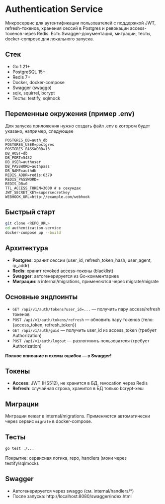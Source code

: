 # Authentication Service

Микросервис для аутентификации пользователей с поддержкой JWT, refresh-токенов, хранения сессий в Postgres и ревокации access-токенов через Redis. Есть Swagger-документация, миграции, тесты, docker-compose для локального запуска.

## Стек
- Go 1.21+
- PostgreSQL 15+
- Redis 7+
- Docker, docker-compose
- Swagger (swaggo)
- sqlx, squirrel, bcrypt
- Тесты: testify, sqlmock

## Переменные окружения (пример .env)
Для запуска приложения нужно создать файл .env в котором будет указано, например, следующее

```
POSTGRES_DB=auth_db
POSTGRES_USER=postgres
POSTGRES_PASSWORD=13
DB_HOST=db
DB_PORT=5432
DB_USER=authuser
DB_PASSWORD=authpass
DB_NAME=authdb
REDIS_ADDR=redis:6379
REDIS_PASSWORD=
REDIS_DB=0
TTL_ACCESS_TOKEN=3600 # в секундах
JWT_SECRET_KEY=supersecretkey
WEBHOOK_URL=http://example.com/webhook
```

## Быстрый старт

```bash
git clone <REPO_URL>
cd authentication-service
docker-compose up --build
```


## Архитектура
- **Postgres**: хранит сессии (user_id, refresh_token_hash, user_agent, ip_addr)
- **Redis**: хранит revoked access-токены (blacklist)
- **Swagger**: автогенерируется из Go-комментариев
- **Миграции**: в internal/migrations, применяются через migrate/migrate

## Основные эндпоинты

- `GET /api/v1/auth/tokens?user_id=...` — получить пару access/refresh токенов
- `POST /api/v1/auth/tokens/refresh` — обновить пару токенов (тело: {access_token, refresh_token})
- `GET /api/v1/auth/guid` — получить user_id из access_token (требует Authorization)
- `POST /api/v1/auth/logout` — разлогинить пользователя (требует Authorization)

**Полное описание и схемы ошибок — в Swagger!**

## Токены
- **Access**: JWT (HS512), не хранится в БД, revocation через Redis
- **Refresh**: случайная строка, хранится в БД только bcrypt-хеш


## Миграции
Миграции лежат в internal/migrations. Применяются автоматически через сервис `migrate` в docker-compose.

## Тесты

```bash
go test ./...
```
Покрытие: сервисная логика, repo, handlers (моки через testify/sqlmock).

## Swagger

- Автогенерируется через swaggo (см. internal/handlers/*)
- После запуска: http://localhost:8080/swagger/index.html

